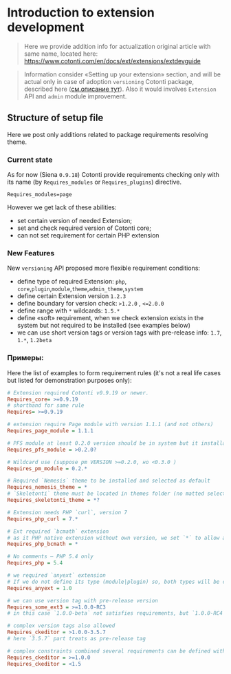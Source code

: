 Introduction to extension development
=====================================

> Here we provide addition info for actualization original article with same name, located here:
https://www.cotonti.com/en/docs/ext/extensions/extdevguide

> Information consider «Setting up your extension» section, and will be actual  only in case of adoption `versioning` Cotonti package, described here
([см.описание тут](https://github.com/macik/cotonti-core-versioning)).
Also it would involves `Extension` API and `admin` module improvement.

Structure of setup file
-----------------------

Here we post only additions related to package requirements resolving theme.

### Current state

As for now (Siena `0.9.18`) Cotonti provide requirements checking only with its name (by `Requires_modules` or `Requires_plugins`) directive.

```
Requires_modules=page
```
However we get lack of these abilities: 
 - set certain version of needed Extension;
 - set and check required version of Cotonti core;
 - can not set requirement for certain PHP extension
 
### New Features

New `versioning` API proposed more flexible requirement conditions:
* define type of required Extension: `php`, `core`,`plugin`,`module`,`theme`,`admin_theme`,`system`
* define certain Extension version `1.2.3` 
* define boundary for version check: `>1.2.0` , `<=2.0.0`
* define range with `*` wildcards: `1.5.*`
* define «soft» requirement, when we check extension exists in the system but not required to be installed (see examples below)
* we can use short version tags or version tags with pre-release info: `1.7`, `1.*`, `1.2beta` 

### Примеры:
Here the list of examples to form requirement rules (it's not a real life cases but listed for demonstration purposes only):

```ini
# Extension required Cotonti v0.9.19 or newer.
Requires_core= >=0.9.19  
# shorthand for same rule
Requires= >=0.9.19  
```

```ini
# extension require Page module with version 1.1.1 (and not others)
Requires_page_module = 1.1.1
```

```ini
# PFS module at least 0.2.0 version should be in system but it installation is optional
Requires_pfs_module = >0.2.0?
```

```ini
# Wildcard use (suppose pm VERSION >=0.2.0, но <0.3.0 ) 
Requires_pm_module = 0.2.*
```

```ini
# Required `Nemesis` theme to be installed and selected as default
Requires_nemesis_theme = *
# `Skeletonti` theme must be located in themes folder (no matted selected or not)
Requires_skeletonti_theme = *?
```

```ini
# Extension needs PHP `curl`, version 7  
Requires_php_curl = 7.*
```

```ini
# Ext required `bcmath` extension
# as it PHP native extension without own version, we set `*` to allow any 
Requires_php_bcmath = *
```

```ini
# No comments — PHP 5.4 only
Requires_php = 5.4
```

```ini
# we required `anyext` extension
# If we do not define its type (module|plugin) so, both types will be checked for entire extension
Requires_anyext = 1.0
```

```ini
# we can use version tag with pre-release version 
Requires_some_ext3 = >=1.0.0-RC3
# in this case `1.0.0-beta` not satisfies requirements, but `1.0.0-RC4` or `1.0.0` should
```

```ini
# complex version tags also allowed
Requires_ckeditor = >1.0.0-3.5.7
# here `3.5.7` part treats as pre-release tag
```

```ini
# complex constraints combined several requirements can be defined with several lines
Requires_ckeditor = >=1.0.0
Requires_ckeditor = <1.5
```

